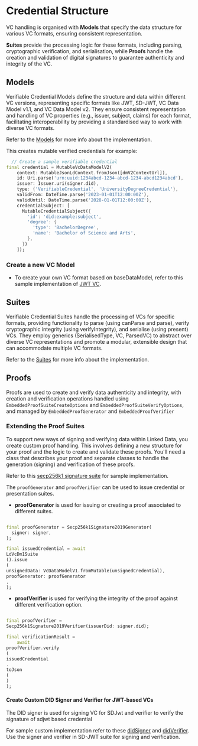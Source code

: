 # Credential Structure

VC handling is organised with **Models** that specify the data structure for various VC formats, ensuring consistent
representation.

**Suites** provide the processing logic for these formats, including parsing, cryptographic verification, and
serialisation, while **Proofs** handle the creation and validation of digital signatures to guarantee authenticity and
integrity of the VC.

## Models

Verifiable Credential Models define the structure and data within different VC versions, representing specific formats
like JWT, SD-JWT, VC Data Model v1.1, and VC Data Model v2. They ensure consistent representation and handling of VC
properties (e.g., issuer, subject, claims) for each format, facilitating interoperability by providing a standardised
way to work with diverse VC formats.

Refer to the [Models](https://github.com/affinidi/affinidi-ssi-dart/tree/main/lib/src/credentials/models) for more info
about the implementation.

This creates mutable verified credentials for example:

```dart
  // Create a sample verifiable credential
final credential = MutableVcDataModelV2(
    context: MutableJsonLdContext.fromJson([dmV2ContextUrl]),
    id: Uri.parse('urn:uuid:1234abcd-1234-abcd-1234-abcd1234abcd'),
    issuer: Issuer.uri(signer.did),
    type: {'VerifiableCredential', 'UniversityDegreeCredential'},
    validFrom: DateTime.parse('2023-01-01T12:00:00Z'),
    validUntil: DateTime.parse('2028-01-01T12:00:00Z'),
    credentialSubject: [
      MutableCredentialSubject({
        'id': 'did:example:subject',
        'degree': {
          'type': 'BachelorDegree',
          'name': 'Bachelor of Science and Arts',
        },
      })
    ]);

```

### Create a new VC Model

- To create your own VC format based on baseDataModel, refer to this sample implementation
  of [JWT VC](https://github.com/affinidi/affinidi-ssi-dart/blob/main/lib/src/credentials/jwt/jwt_data_model_v1.dart).

## Suites

Verifiable Credential Suites handle the processing of VCs for specific formats, providing functionality to parse (using
canParse and parse), verify cryptographic integrity (using verifyIntegrity), and serialise (using present) VCs. They
employ generics (SerialisedType, VC, ParsedVC) to abstract over diverse VC representations and promote a modular,
extensible design that can accommodate multiple VC formats.

Refer to the [Suites](https://github.com/affinidi/affinidi-ssi-dart/tree/main/lib/src/credentials/suites) for more info
about the implementation.

## Proofs

Proofs are used to create and verify data authenticity and integrity, with creation and verification operations handled
using `EmbeddedProofSuiteCreateOptions` and `EmbeddedProofSuiteVerifyOptions`, and managed by `EmbeddedProofGenerator`
and `EmbeddedProofVerifier`

### Extending the Proof Suites

To support new ways of signing and verifying data within Linked Data, you create custom proof handling. This involves
defining a new structure for your proof and the logic to create and validate these proofs. You'll need a class that
describes your proof and separate classes to handle the generation (signing) and verification of these proofs.

Refer to
this [secp256k1 signature suite](https://github.com/affinidi/affinidi-ssi-dart/blob/main/lib/src/credentials/proof/ecdsa_secp256k1_signature2019_suite.dart)
for sample implementation.

The `proofGenerator` and `proofVerifier` can be used to issue credential or presentation suites.

- **proofGenerator** is used for issuing or creating a proof associated to different suites.

```dart

final proofGenerator = Secp256k1Signature2019Generator(
  signer: signer,
);

final issuedCredential = await
LdVcDm1Suite
().issue
(
unsignedData: VcDataModelV1.fromMutable(unsignedCredential),
proofGenerator: proofGenerator
,
);
```

- **proofVerifier** is used for verifying the integrity of the proof against different verification option.

```dart

final proofVerifier =
Secp256k1Signature2019Verifier(issuerDid: signer.did);

final verificationResult =
    await
proofVerifier.verify
(
issuedCredential
.
toJson
(
)
);
```

#### Create Custom DID Signer and Verifier for JWT-based VCs

The DID signer is used for signing VC for SDJwt and verifier to verify the signature of sdjwt based credential

For sample custom implementation refer to
these [didSigner](https://github.com/affinidi/affinidi-ssi-dart/blob/main/lib/src/credentials/sdjwt/sdjwt_dm_v2_suite.dart#L196)
and [didVerifier](https://github.com/affinidi/affinidi-ssi-dart/blob/main/lib/src/credentials/sdjwt/sdjwt_did_verifier.dart#L14).
Use the signer and verifier in SD-JWT suite for signing and verification.

